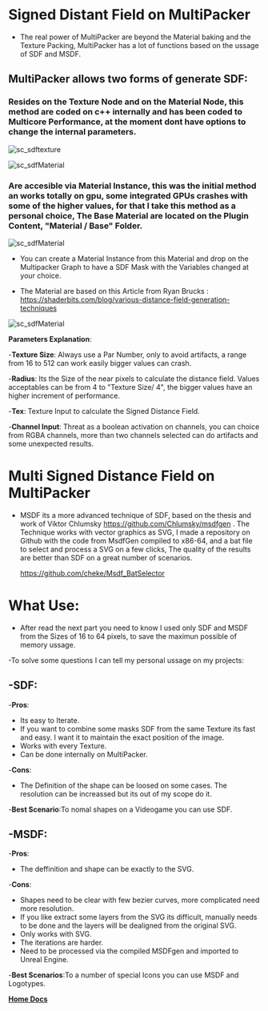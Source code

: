 # Signed Distant Field on MultiPacker

- The real power of MultiPacker are beyond the Material baking and the Texture Packing, MultiPacker has a lot of functions based on the ussage of SDF and MSDF.

## MultiPacker allows two forms of generate SDF:

### Resides on the Texture Node and on the Material Node, this method are coded on c++ internally and has been coded to Multicore Performance, at the moment dont have options to change the internal parameters.
  
  ![sc_sdftexture](/MultiPacker/Images/sc_sdftexture.jpg)
  
  ![sc_sdfMaterial](/MultiPacker/Images/sc_sdfMaterial.jpg)
  
### Are accesible via Material Instance, this was the initial method an works totally on gpu, some integrated GPUs crashes with some of the higher values, for that I take this method as a personal choice, The Base Material are located on the Plugin Content,  "Material / Base" Folder.

![sc_sdfMaterial](/MultiPacker/Images/sc_materialsdf.jpg)

- You can create a Material Instance from this Material and drop on the Multipacker Graph to have a SDF Mask with the Variables changed at your choice.
  
- The Material are based on this Article from Ryan Brucks : https://shaderbits.com/blog/various-distance-field-generation-techniques
  
![sc_sdfMaterial](/MultiPacker/Images/sc_SDFMaterialShow.jpg)

**Parameters Explanation**:

-**Texture Size**: Always use a Par Number, only to avoid artifacts, a range from 16 to 512 can work easily bigger values can crash.
   
-**Radius**: Its the Size of the near pixels to calculate the distance field. Values acceptables can be from 4 to "Texture Size/ 4", the bigger values have an higher increment of performance.
   
-**Tex**: Texture Input to calculate the Signed Distance Field.

-**Channel Input**: Threat as a boolean activation on channels, you can choice from RGBA channels, more than two channels selected can do artifacts and some unexpected results.

# Multi Signed Distance Field on MultiPacker

- MSDF its a more advanced technique of SDF, based on the thesis and work of Viktor Chlumsky https://github.com/Chlumsky/msdfgen .
The Technique works with vector graphics as SVG, I made a repository on Github with the code from MsdfGen compiled to x86-64, and a bat file to select and process a SVG on a few clicks, The quality of the results are better than SDF on a great number of scenarios.

   https://github.com/cheke/Msdf_BatSelector
   
 # What Use:

- After read the next part you need to know I used only SDF and MSDF from the Sizes of 16 to 64 pixels, to save the maximun possible of memory ussage.
 
-To solve some questions I can tell my personal ussage on my projects:

## -**SDF**:

-**Pros**:
- Its easy to Iterate.
- If you want to combine some masks SDF from the same Texture its fast and easy. I want it to maintain the exact position of the image.
- Works with every Texture.
- Can be done internally on MultiPacker.

-**Cons**:
- The Definition of the shape can be loosed on some cases. The resolution can be increassed but its out of my scope do it.

-**Best Scenario**:To nomal shapes on a Videogame you can use SDF.

## -**MSDF**:

-**Pros**:
- The deffinition and shape can be exactly to the SVG.

-**Cons**:
- Shapes need to be clear with few bezier curves, more complicated need more resolution.
- If you like extract some layers from the SVG its difficult, manually needs to be done and the layers will be dealigned from the original SVG.
- Only works with SVG.
- The iterations are harder.
- Need to be processed via the compiled MSDFgen and imported to Unreal Engine.

-**Best Scenarios**:To a number of special Icons you can use MSDF and Logotypes.

[**Home Docs**](https://cheke.github.io/MultiPacker)
